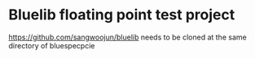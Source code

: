 # Bluelib floating point test project

https://github.com/sangwoojun/bluelib needs to be cloned at the same directory of bluespecpcie

